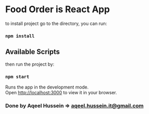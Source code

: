 # Food Order is React App

to install project go to the directory, you can run:

### `npm install`

## Available Scripts

then run the project by:

### `npm start`

Runs the app in the development mode.\
Open [http://localhost:3000](http://localhost:3000) to view it in your browser.


### Done by Aqeel Hussein => aqeel.hussein.it@gmail.com

